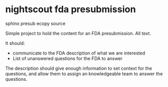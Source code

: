 # nightscout fda presubmission

sphinx presub ecopy source

Simple project to hold the content for an FDA presubmission.
All text.

It should:
  * communicate to the FDA description of what we are interested
  * List of unanswered questions for the FDA to answer

The description should give enough information to set context for the
questions, and allow them to assign an knowledgeable team to answer
the questions.

